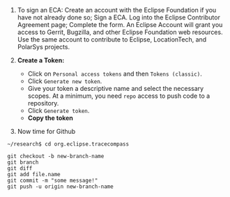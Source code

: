 1. To sign an ECA:
Create an account with the Eclipse Foundation if you have not already done so;
Sign a ECA.
Log into the Eclipse Contributor Agreement page;
Complete the form.
An Eclipse Account will grant you access to Gerrit, Bugzilla, and other Eclipse Foundation web resources.
Use the same account to contribute to Eclipse, LocationTech, and PolarSys projects.

2. **Create a Token:**
   - Click on `Personal access tokens` and then `Tokens (classic)`.
   - Click `Generate new token`.
   - Give your token a descriptive name and select the necessary scopes. At a minimum, you need `repo` access to push code to a repository.
   - Click `Generate token`.
   - **Copy the token**

3. Now time for Github
```
~/research$ cd org.eclipse.tracecompass
```

```
git checkout -b new-branch-name
git branch
git diff
git add file.name
git commit -m "some message!"
git push -u origin new-branch-name
```


